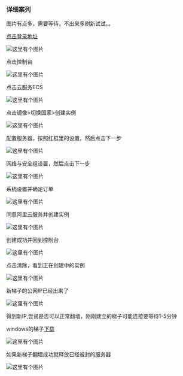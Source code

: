 ### 详细案列

图片有点多，需要等待，不出来多刷新试试。。

[点击登录地址](https://account.aliyun.com/login/qr_login.htm)

![这里有个图片](http://47.52.254.110:8096/scientific_internet_access/img/aliyun/101.jpg)

点击控制台

![这里有个图片](http://47.52.254.110:8096/scientific_internet_access/img/aliyun/102.jpg)

点击云服务ECS

![这里有个图片](http://47.52.254.110:8096/scientific_internet_access/img/aliyun/103.jpg)

点击镜像>切换国家>创建实例

![这里有个图片](http://47.52.254.110:8096/scientific_internet_access/img/aliyun/104.jpg)

配置服务器，按照红框里的设置，然后点击下一步

![这里有个图片](http://47.52.254.110:8096/scientific_internet_access/img/aliyun/105.jpg)

网络与安全组设置，然后点击下一步

![这里有个图片](http://47.52.254.110:8096/scientific_internet_access/img/aliyun/106.jpg)

系统设置并确定订单

![这里有个图片](http://47.52.254.110:8096/scientific_internet_access/img/aliyun/107.jpg)

同意阿里云服务并创建实例

![这里有个图片](http://47.52.254.110:8096/scientific_internet_access/img/aliyun/108.jpg)

创建成功并回到控制台

![这里有个图片](http://47.52.254.110:8096/scientific_internet_access/img/aliyun/109.jpg)

点击清除，看到正在创建中的实例

![这里有个图片](http://47.52.254.110:8096/scientific_internet_access/img/aliyun/110.jpg)

新梯子的公网IP已经出来了

![这里有个图片](http://47.52.254.110:8096/scientific_internet_access/img/aliyun/111.jpg)

得到新IP,尝试是否可以正常翻墙，刚刚建立的梯子可能连接要等待1-5分钟

windows的梯子[下载](https://github.com/shadowsocks/shadowsocks-windows/wiki/Shadowsocks-Windows-%E4%BD%BF%E7%94%A8%E8%AF%B4%E6%98%8E)

![这里有个图片](http://47.52.254.110:8096/scientific_internet_access/img/aliyun/113.jpg)


如果新梯子翻墙成功就释放已经被封的服务器

![这里有个图片](http://47.52.254.110:8096/scientific_internet_access/img/aliyun/112.jpg)






